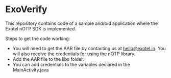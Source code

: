 # ExoVerify

This repository contains code of a sample android application where the Exotel nOTP SDK is implemented.

Steps to get the code working:
* You will need to get the AAR file by contacting us at hello@exotel.in. You will also receive the credentials for using the nOTP library.
* Add the AAR file to the libs folder. 
* You can add credentials to the variables declared in the MainActivity.java

